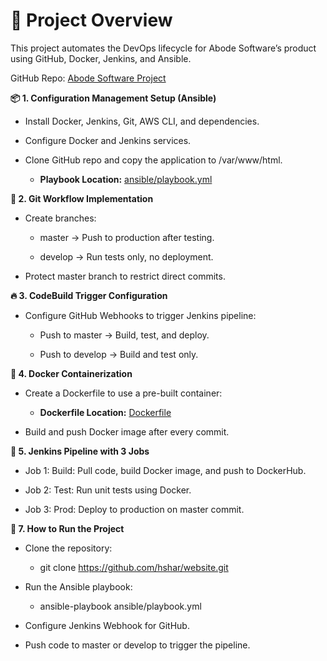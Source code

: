 # 🚀 Project Overview

This project automates the DevOps lifecycle for Abode Software’s product using GitHub, Docker, Jenkins, and Ansible.

GitHub Repo: [Abode Software Project](https://github.com/hshar/website.git )

**📦 1. Configuration Management Setup (Ansible)**
- Install Docker, Jenkins, Git, AWS CLI, and dependencies.

- Configure Docker and Jenkins services.

- Clone GitHub repo and copy the application to /var/www/html.

   - **Playbook Location:** [ansible/playbook.yml](https://github.com/)

**🔀 2. Git Workflow Implementation**
- Create branches:

   - master → Push to production after testing.

   - develop → Run tests only, no deployment.

- Protect master branch to restrict direct commits.

**🔥 3. CodeBuild Trigger Configuration**
- Configure GitHub Webhooks to trigger Jenkins pipeline:

   - Push to master → Build, test, and deploy.

   - Push to develop → Build and test only.

**🐳 4. Docker Containerization**
- Create a Dockerfile to use a pre-built container:

   - **Dockerfile Location:** [Dockerfile](https://github.com/)

- Build and push Docker image after every commit.

**📝 5. Jenkins Pipeline with 3 Jobs**

- Job 1: Build: Pull code, build Docker image, and push to DockerHub.

- Job 2: Test: Run unit tests using Docker.

- Job 3: Prod: Deploy to production on master commit.

**🎯 7. How to Run the Project**
- Clone the repository:
  
   - git clone https://github.com/hshar/website.git
   
- Run the Ansible playbook:
  
   - ansible-playbook ansible/playbook.yml
     
- Configure Jenkins Webhook for GitHub.

- Push code to master or develop to trigger the pipeline.


